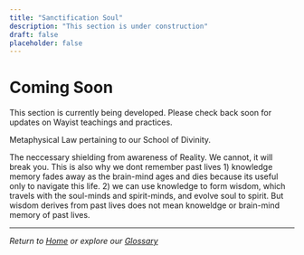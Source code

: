 ```yaml
---
title: "Sanctification Soul"
description: "This section is under construction"
draft: false
placeholder: false
---
```


# Coming Soon

This section is currently being developed. Please check back soon for updates on Wayist teachings and practices.

Metaphysical Law pertaining to our School of Divinity. <p>The neccessary shielding from awareness of Reality. We cannot, it will break you. This is also why we dont remember past lives 1) knowledge memory fades away as the brain-mind ages and dies because its useful only to navigate this life. 2) we can use knowledge to form wisdom, which travels with the soul-minds and spirit-minds, and evolve soul to spirit. But wisdom derives from past lives does not mean knoweldge or brain-mind memory of past lives.

---

*Return to [Home](/) or explore our [Glossary](/glossary/)*